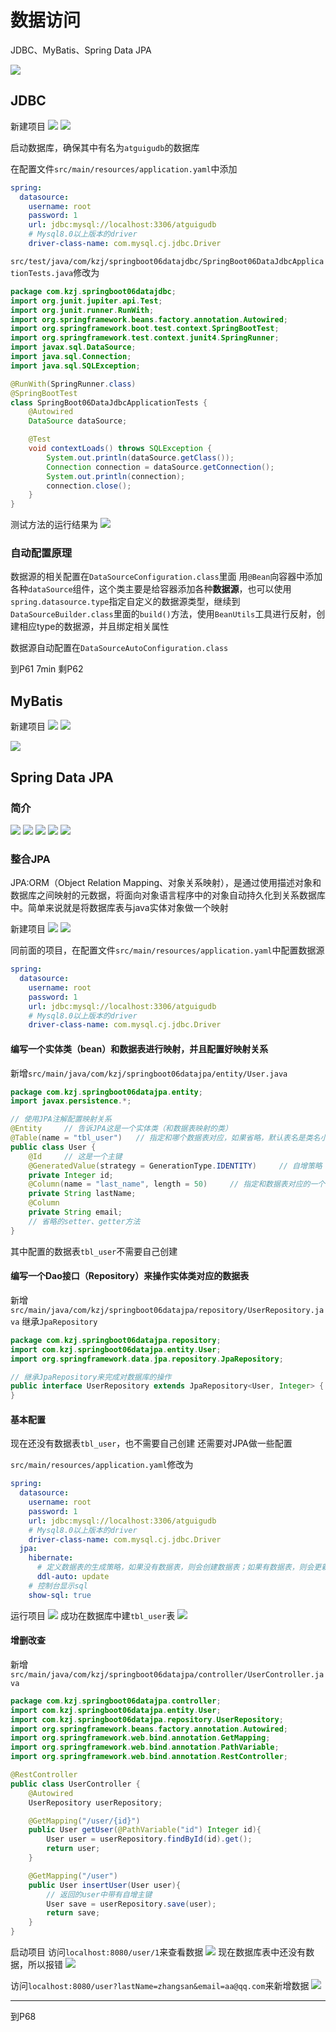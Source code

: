 # 数据访问

JDBC、MyBatis、Spring Data JPA

![](resources/2023-02-19-23-29-59.png)

## JDBC

新建项目
![](resources/2023-02-19-23-33-56.png)
![](resources/2023-02-19-23-35-18.png)

启动数据库，确保其中有名为```atguigudb```的数据库

在配置文件```src/main/resources/application.yaml```中添加
```yaml
spring:
  datasource:
    username: root
    password: 1
    url: jdbc:mysql://localhost:3306/atguigudb
    # Mysql8.0以上版本的driver
    driver-class-name: com.mysql.cj.jdbc.Driver
```

```src/test/java/com/kzj/springboot06datajdbc/SpringBoot06DataJdbcApplicationTests.java```修改为
```java
package com.kzj.springboot06datajdbc;
import org.junit.jupiter.api.Test;
import org.junit.runner.RunWith;
import org.springframework.beans.factory.annotation.Autowired;
import org.springframework.boot.test.context.SpringBootTest;
import org.springframework.test.context.junit4.SpringRunner;
import javax.sql.DataSource;
import java.sql.Connection;
import java.sql.SQLException;

@RunWith(SpringRunner.class)
@SpringBootTest
class SpringBoot06DataJdbcApplicationTests {
    @Autowired
    DataSource dataSource;

    @Test
    void contextLoads() throws SQLException {
        System.out.println(dataSource.getClass());
        Connection connection = dataSource.getConnection();
        System.out.println(connection);
        connection.close();
    }
}
 ```

测试方法的运行结果为
![](resources/2023-02-19-23-54-56.png)

### 自动配置原理

数据源的相关配置在```DataSourceConfiguration.class```里面
用```@Bean```向容器中添加各种```dataSource```组件，这个类主要是给容器添加各种**数据源**，也可以使用```spring.datasource.type```指定自定义的数据源类型，继续到```DataSourceBuilder.class```里面的```build()```方法，使用```BeanUtils```工具进行反射，创建相应type的数据源，并且绑定相关属性

数据源自动配置在```DataSourceAutoConfiguration.class```

到P61 7min
剩P62















## MyBatis

新建项目
![](resources/2023-02-21-23-36-08.png)
![](resources/2023-02-21-23-37-37.png)

![](resources/2023-02-21-23-40-47.png)







## Spring Data JPA

### 简介

![](resources/2023-02-20-00-01-42.png)
![](resources/2023-02-20-00-03-09.png)
![](resources/2023-02-20-00-05-03.png)
![](resources/2023-02-20-00-05-19.png)
![](resources/2023-02-20-00-07-01.png)

### 整合JPA

JPA:ORM（Object Relation Mapping、对象关系映射），是通过使用描述对象和数据库之间映射的元数据，将面向对象语言程序中的对象自动持久化到关系数据库中。简单来说就是将数据库表与java实体对象做一个映射

新建项目
![](resources/2023-02-20-00-09-20.png)
![](resources/2023-02-20-00-10-32.png)

同前面的项目，在配置文件```src/main/resources/application.yaml```中配置数据源
```yaml
spring:
  datasource:
    username: root
    password: 1
    url: jdbc:mysql://localhost:3306/atguigudb
    # Mysql8.0以上版本的driver
    driver-class-name: com.mysql.cj.jdbc.Driver
```

#### 编写一个实体类（bean）和数据表进行映射，并且配置好映射关系

新增```src/main/java/com/kzj/springboot06datajpa/entity/User.java```
```java
package com.kzj.springboot06datajpa.entity;
import javax.persistence.*;

// 使用JPA注解配置映射关系
@Entity     // 告诉JPA这是一个实体类（和数据表映射的类）
@Table(name = "tbl_user")   // 指定和哪个数据表对应，如果省略，默认表名是类名小写（user）
public class User {
    @Id     // 这是一个主键
    @GeneratedValue(strategy = GenerationType.IDENTITY)     // 自增策略
    private Integer id;
    @Column(name = "last_name", length = 50)     // 指定和数据表对应的一个列，如果省略，默认列名是属性名
    private String lastName;
    @Column
    private String email;
    // 省略的setter、getter方法
}
```
其中配置的数据表```tbl_user```不需要自己创建

#### 编写一个Dao接口（Repository）来操作实体类对应的数据表

新增```src/main/java/com/kzj/springboot06datajpa/repository/UserRepository.java```
继承```JpaRepository```
```java
package com.kzj.springboot06datajpa.repository;
import com.kzj.springboot06datajpa.entity.User;
import org.springframework.data.jpa.repository.JpaRepository;

// 继承JpaRepository来完成对数据库的操作
public interface UserRepository extends JpaRepository<User, Integer> {
}
```

#### 基本配置

现在还没有数据表```tbl_user```，也不需要自己创建
还需要对JPA做一些配置

```src/main/resources/application.yaml```修改为
```yaml
spring:
  datasource:
    username: root
    password: 1
    url: jdbc:mysql://localhost:3306/atguigudb
    # Mysql8.0以上版本的driver
    driver-class-name: com.mysql.cj.jdbc.Driver
  jpa:
    hibernate:
      # 定义数据表的生成策略，如果没有数据表，则会创建数据表；如果有数据表，则会更新数据表结构
      ddl-auto: update
    # 控制台显示sql
    show-sql: true
 ```

运行项目
![](resources/2023-02-20-00-57-46.png)
成功在数据库中建```tbl_user```表
![](resources/2023-02-20-00-58-38.png)

#### 增删改查

新增```src/main/java/com/kzj/springboot06datajpa/controller/UserController.java```
```java
package com.kzj.springboot06datajpa.controller;
import com.kzj.springboot06datajpa.entity.User;
import com.kzj.springboot06datajpa.repository.UserRepository;
import org.springframework.beans.factory.annotation.Autowired;
import org.springframework.web.bind.annotation.GetMapping;
import org.springframework.web.bind.annotation.PathVariable;
import org.springframework.web.bind.annotation.RestController;

@RestController
public class UserController {
    @Autowired
    UserRepository userRepository;

    @GetMapping("/user/{id}")
    public User getUser(@PathVariable("id") Integer id){
        User user = userRepository.findById(id).get();
        return user;
    }

    @GetMapping("/user")
    public User insertUser(User user){
        // 返回的user中带有自增主键
        User save = userRepository.save(user);
        return save;
    }
}
```

启动项目
访问```localhost:8080/user/1```来查看数据
![](resources/2023-02-21-22-58-32.png)
现在数据库表中还没有数据，所以报错
![](resources/2023-02-21-22-58-56.png)

访问```localhost:8080/user?lastName=zhangsan&email=aa@qq.com```来新增数据
![](resources/2023-02-21-23-01-53.png)









---

到P68



